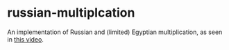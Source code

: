 # russian-multiplcation
An implementation of Russian and (limited) Egyptian multiplication, as seen in [this video](https://www.youtube.com/watch?v=HJ_PP5rqLg0). 